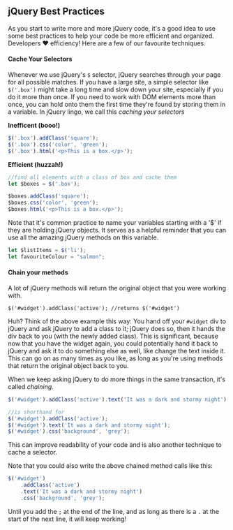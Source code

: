 ## jQuery Best Practices

As you start to write more and more jQuery code, it's a good idea to use some best practices to help your code be more efficient and organized. Developers ❤️ efficiency! Here are a few of our favourite techniques.

#### Cache Your Selectors

Whenever we use jQuery's `$` selector, jQuery searches through your page for all possible matches.  If you have a large site, a simple selector like `$('.box')` might take a long time and slow down your site, especially if you do it more than once. If you need to work with DOM elements more than once, you can hold onto them the first time they're found by storing them in a variable. In jQuery lingo, we call this *caching your selectors*

**Inefficent (booo!)**

```js
$('.box').addClass('square');
$('.box').css('color', 'green');
$('.box').html('<p>This is a box.</p>');
```

**Efficient (huzzah!)**

```js
//find all elements with a class of box and cache them
let $boxes = $('.box');

$boxes.addClass('square');
$boxes.css('color', 'green');
$boxes.html('<p>This is a box.</p>');
```

Note that it's common practice to name your variables starting with a '$' if they are holding jQuery objects.  It serves as a helpful reminder that you can use all the amazing jQuery methods on this variable.

```js
let $listItems = $('li');
let favouriteColour = "salmon";
```

#### Chain your methods

A lot of jQuery methods will return the original object that you were working with. 

`$('#widget').addClass('active'); //returns $('#widget')`

Huh? Think of the above example this way: You hand off your `#widget` div to jQuery and ask jQuery to add a class to it; jQuery does so, then it hands the div back to you (with the newly added class).
This is significant, because now that you have the widget again, you could potentially hand it back to jQuery and ask it to do something else as well, like change the text inside it. This can go on as many times as you like, as long as you're using methods that return the original object back to you.

When we keep asking jQuery to do more things in the same transaction, it's called *chaining*.

```js
$('#widget').addClass('active').text('It was a dark and stormy night').css('background', 'grey');

//is shorthand for
$('#widget').addClass('active');
$('#widget').text('It was a dark and stormy night');
$('#widget').css('background', 'grey');
```

This can improve readability of your code and is also another technique to cache a selector.

Note that you could also write the above chained method calls like this:

```js
$('#widget')
	.addClass('active')
	.text('It was a dark and stormy night')
	.css('background', 'grey');
```

Until you add the `;` at the end of the line, and as long as there is a `.` at the start of the next line, it will keep working!